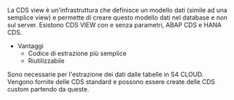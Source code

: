 La CDS view è un'infrastruttura che definisce un modello dati (simile ad una semplice view) e permette di creare questo modello dati nel database e non sul server. Esistono CDS VIEW con e senza parametri, ABAP CDS e HANA CDS.

- Vantaggi
    - Codice di estrazione più semplice
    - Riutilizzabile

Sono necessarie per l'estrazione dei dati dalle tabelle in S4 CLOUD. Vengono fornite delle CDS standard e possono essere create delle CDS custom partendo da queste.
